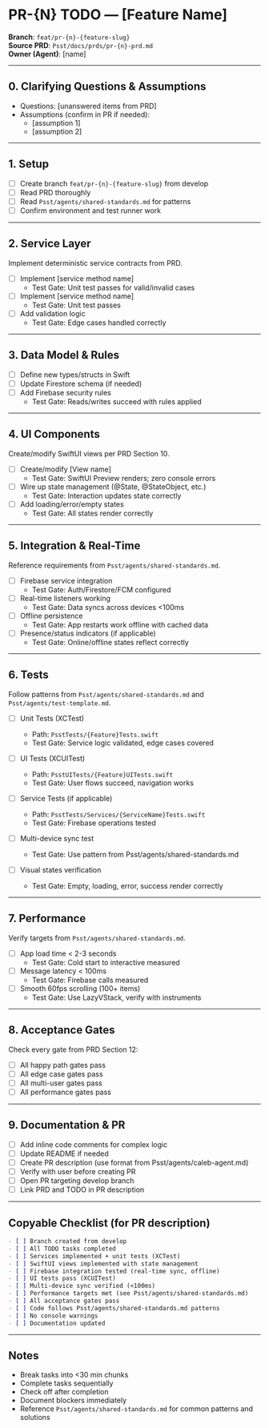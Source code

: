 # PR-{N} TODO — [Feature Name]

**Branch**: `feat/pr-{n}-{feature-slug}`  
**Source PRD**: `Psst/docs/prds/pr-{n}-prd.md`  
**Owner (Agent)**: [name]

---

## 0. Clarifying Questions & Assumptions

- Questions: [unanswered items from PRD]
- Assumptions (confirm in PR if needed):
  - [assumption 1]
  - [assumption 2]

---

## 1. Setup

- [ ] Create branch `feat/pr-{n}-{feature-slug}` from develop
- [ ] Read PRD thoroughly
- [ ] Read `Psst/agents/shared-standards.md` for patterns
- [ ] Confirm environment and test runner work

---

## 2. Service Layer

Implement deterministic service contracts from PRD.

- [ ] Implement [service method name]
  - Test Gate: Unit test passes for valid/invalid cases
- [ ] Implement [service method name]
  - Test Gate: Unit test passes
- [ ] Add validation logic
  - Test Gate: Edge cases handled correctly

---

## 3. Data Model & Rules

- [ ] Define new types/structs in Swift
- [ ] Update Firestore schema (if needed)
- [ ] Add Firebase security rules
  - Test Gate: Reads/writes succeed with rules applied

---

## 4. UI Components

Create/modify SwiftUI views per PRD Section 10.

- [ ] Create/modify [View name]
  - Test Gate: SwiftUI Preview renders; zero console errors
- [ ] Wire up state management (@State, @StateObject, etc.)
  - Test Gate: Interaction updates state correctly
- [ ] Add loading/error/empty states
  - Test Gate: All states render correctly

---

## 5. Integration & Real-Time

Reference requirements from `Psst/agents/shared-standards.md`.

- [ ] Firebase service integration
  - Test Gate: Auth/Firestore/FCM configured
- [ ] Real-time listeners working
  - Test Gate: Data syncs across devices <100ms
- [ ] Offline persistence
  - Test Gate: App restarts work offline with cached data
- [ ] Presence/status indicators (if applicable)
  - Test Gate: Online/offline states reflect correctly

---

## 6. Tests

Follow patterns from `Psst/agents/shared-standards.md` and `Psst/agents/test-template.md`.

- [ ] Unit Tests (XCTest)
  - Path: `PsstTests/{Feature}Tests.swift`
  - Test Gate: Service logic validated, edge cases covered
  
- [ ] UI Tests (XCUITest)
  - Path: `PsstUITests/{Feature}UITests.swift`
  - Test Gate: User flows succeed, navigation works
  
- [ ] Service Tests (if applicable)
  - Path: `PsstTests/Services/{ServiceName}Tests.swift`
  - Test Gate: Firebase operations tested
  
- [ ] Multi-device sync test
  - Test Gate: Use pattern from Psst/agents/shared-standards.md
  
- [ ] Visual states verification
  - Test Gate: Empty, loading, error, success render correctly

---

## 7. Performance

Verify targets from `Psst/agents/shared-standards.md`.

- [ ] App load time < 2-3 seconds
  - Test Gate: Cold start to interactive measured
- [ ] Message latency < 100ms
  - Test Gate: Firebase calls measured
- [ ] Smooth 60fps scrolling (100+ items)
  - Test Gate: Use LazyVStack, verify with instruments

---

## 8. Acceptance Gates

Check every gate from PRD Section 12:
- [ ] All happy path gates pass
- [ ] All edge case gates pass
- [ ] All multi-user gates pass
- [ ] All performance gates pass

---

## 9. Documentation & PR

- [ ] Add inline code comments for complex logic
- [ ] Update README if needed
- [ ] Create PR description (use format from Psst/agents/caleb-agent.md)
- [ ] Verify with user before creating PR
- [ ] Open PR targeting develop branch
- [ ] Link PRD and TODO in PR description

---

## Copyable Checklist (for PR description)

```markdown
- [ ] Branch created from develop
- [ ] All TODO tasks completed
- [ ] Services implemented + unit tests (XCTest)
- [ ] SwiftUI views implemented with state management
- [ ] Firebase integration tested (real-time sync, offline)
- [ ] UI tests pass (XCUITest)
- [ ] Multi-device sync verified (<100ms)
- [ ] Performance targets met (see Psst/agents/shared-standards.md)
- [ ] All acceptance gates pass
- [ ] Code follows Psst/agents/shared-standards.md patterns
- [ ] No console warnings
- [ ] Documentation updated
```

---

## Notes

- Break tasks into <30 min chunks
- Complete tasks sequentially
- Check off after completion
- Document blockers immediately
- Reference `Psst/agents/shared-standards.md` for common patterns and solutions
